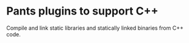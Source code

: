Pants plugins to support C++
============================

Compile and link static libraries and statically linked binaries from C++ code.
